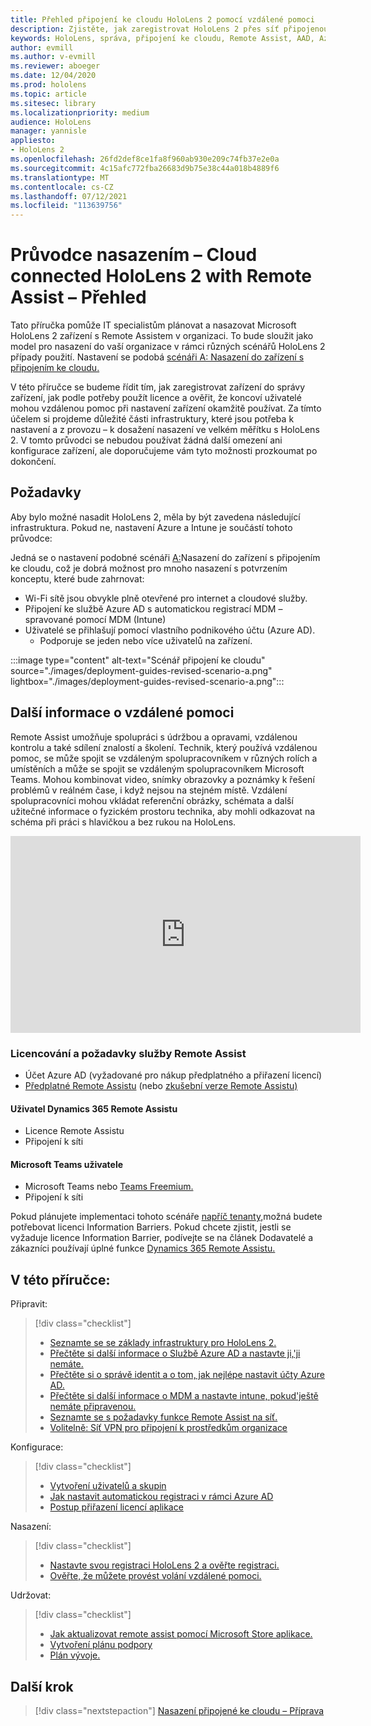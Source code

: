 ```yaml
---
title: Přehled připojení ke cloudu HoloLens 2 pomocí vzdálené pomoci
description: Zjistěte, jak zaregistrovat HoloLens 2 přes síť připojenou ke cloudu pomocí Dynamics 365 Remote Assistu.
keywords: HoloLens, správa, připojení ke cloudu, Remote Assist, AAD, Azure AD, MDM, Mobile Správa zařízení
author: evmill
ms.author: v-evmill
ms.reviewer: aboeger
ms.date: 12/04/2020
ms.prod: hololens
ms.topic: article
ms.sitesec: library
ms.localizationpriority: medium
audience: HoloLens
manager: yannisle
appliesto:
- HoloLens 2
ms.openlocfilehash: 26fd2def8ce1fa8f960ab930e209c74fb37e2e0a
ms.sourcegitcommit: 4c15afc772fba26683d9b75e38c44a018b4889f6
ms.translationtype: MT
ms.contentlocale: cs-CZ
ms.lasthandoff: 07/12/2021
ms.locfileid: "113639756"
---
```

# <a name="deployment-guide--cloud-connected-hololens-2-with-remote-assist--overview"></a>Průvodce nasazením – Cloud connected HoloLens 2 with Remote Assist – Přehled

Tato příručka pomůže IT specialistům plánovat a nasazovat Microsoft HoloLens 2 zařízení s Remote Assistem v organizaci. To bude sloužit jako model pro nasazení do vaší organizace v rámci různých scénářů HoloLens 2 případy použití. Nastavení se podobá [scénáři A: Nasazení do zařízení s připojením ke cloudu.](common-scenarios.md#scenario-a) 

V této příručce se budeme řídit tím, jak zaregistrovat zařízení do správy zařízení, jak podle potřeby použít licence a ověřit, že koncoví uživatelé mohou vzdálenou pomoc při nastavení zařízení okamžitě používat. Za tímto účelem si projdeme důležité části infrastruktury, které jsou potřeba k nastavení a z provozu – k dosažení nasazení ve velkém měřítku s HoloLens 2. V tomto průvodci se nebudou používat žádná další omezení ani konfigurace zařízení, ale doporučujeme vám tyto možnosti prozkoumat po dokončení.

## <a name="prerequisites"></a>Požadavky

Aby bylo možné nasadit HoloLens 2, měla by být zavedena následující infrastruktura. Pokud ne, nastavení Azure a Intune je součástí tohoto průvodce:

Jedná se o nastavení podobné scénáři [A:](/hololens/common-scenarios#scenario-a)Nasazení do zařízení s připojením ke cloudu, což je dobrá možnost pro mnoho nasazení s potvrzením konceptu, které bude zahrnovat:

- Wi-Fi sítě jsou obvykle plně otevřené pro internet a cloudové služby.
- Připojení ke službě Azure AD s automatickou registrací MDM – spravované pomocí MDM (Intune)
- Uživatelé se přihlašují pomocí vlastního podnikového účtu (Azure AD).
    - Podporuje se jeden nebo více uživatelů na zařízení.

:::image type="content" alt-text="Scénář připojení ke cloudu" source="./images/deployment-guides-revised-scenario-a.png" lightbox="./images/deployment-guides-revised-scenario-a.png":::


## <a name="learn-about-remote-assist"></a>Další informace o vzdálené pomoci

Remote Assist umožňuje spolupráci s údržbou a opravami, vzdálenou kontrolu a také sdílení znalostí a školení. Technik, který používá vzdálenou pomoc, se může spojit se vzdáleným spolupracovníkem v různých rolích a umístěních a může se spojit se vzdáleným spolupracovníkem Microsoft Teams. Mohou kombinovat video, snímky obrazovky a poznámky k řešení problémů v reálném čase, i když nejsou na stejném místě. Vzdálení spolupracovníci mohou vkládat referenční obrázky, schémata a další užitečné informace o fyzickém prostoru technika, aby mohli odkazovat na schéma při práci s hlavičkou a bez rukou na HoloLens.

<iframe width="560" height="315" src="https://www.youtube.com/embed/d3YT8j0yYl0" frameborder="0" allow="accelerometer; autoplay; clipboard-write; encrypted-media; gyroscope; picture-in-picture" allowfullscreen></iframe>

### <a name="remote-assist-licensing-and-requirements"></a>Licencování a požadavky služby Remote Assist

- Účet Azure AD (vyžadované pro nákup předplatného a přiřazení licencí)
- [Předplatné Remote Assistu](/dynamics365/mixed-reality/remote-assist/buy-and-deploy-remote-assist) (nebo [zkušební verze Remote Assistu)](/dynamics365/mixed-reality/remote-assist/try-remote-assist)
    
#### <a name="dynamics-365-remote-assist-user"></a>Uživatel Dynamics 365 Remote Assistu

- Licence Remote Assistu
- Připojení k síti

#### <a name="microsoft-teams-user"></a>Microsoft Teams uživatele

- Microsoft Teams nebo [Teams Freemium.](https://products.office.com/microsoft-teams/free)
- Připojení k síti

Pokud plánujete implementaci tohoto scénáře [napříč tenanty,](/dynamics365/mixed-reality/remote-assist/cross-tenant-overview#scenario-2-leasing-services-to-other-tenants)možná budete potřebovat licenci Information Barriers. Pokud chcete zjistit, jestli se vyžaduje licence Information Barrier, podívejte se na článek Dodavatelé a zákazníci používají úplné funkce [Dynamics 365 Remote Assistu.](/dynamics365/mixed-reality/remote-assist/cross-tenant-licensing-implementation)

## <a name="in-this-guide-you-will"></a>V této příručce:

Připravit:

> [!div class="checklist"]
> - [Seznamte se se základy infrastruktury pro HoloLens 2.](hololens2-cloud-connected-prepare.md#infrastructure-essentials)
> - [Přečtěte si další informace o Službě Azure AD a nastavte ji,&#39;ji nemáte.](hololens2-cloud-connected-prepare.md#azure-active-directory)
> - [Přečtěte si o správě identit a o tom, jak nejlépe nastavit účty Azure AD.](hololens2-cloud-connected-prepare.md#identity-management)
> - [Přečtěte si další informace o MDM a nastavte intune, pokud&#39;ještě nemáte připravenou.](hololens2-cloud-connected-prepare.md#mobile-device-management)
> - [Seznamte se s požadavky funkce Remote Assist na síť.](hololens2-cloud-connected-prepare.md#network)
> - [Volitelně: Síť VPN pro připojení k prostředkům organizace](hololens2-cloud-connected-prepare.md#optional-connect-your-hololens-to-vpn)

Konfigurace:

> [!div class="checklist"]
> - [Vytvoření uživatelů a skupin](hololens2-cloud-connected-configure.md#azure-users-and-groups)
> - [Jak nastavit automatickou registraci v rámci Azure AD](hololens2-cloud-connected-configure.md#auto-enrollment-on-hololens-2)
> - [Postup přiřazení licencí aplikace](hololens2-cloud-connected-configure.md#application-licenses)

Nasazení:

> [!div class="checklist"]
> - [Nastavte svou registraci HoloLens 2 a ověřte registraci.](hololens2-cloud-connected-deploy.md#enrollment-validation)
> - [Ověřte, že můžete provést volání vzdálené pomoci.](hololens2-cloud-connected-deploy.md#remote-assist-call-validation)

Udržovat:

> [!div class="checklist"]
> - [Jak aktualizovat remote assist pomocí Microsoft Store aplikace.](hololens2-cloud-connected-maintain.md#updates)
> - [Vytvoření plánu podpory](hololens2-cloud-connected-maintain.md#support-plan)
> - [Plán vývoje.](hololens2-cloud-connected-maintain.md#development-plan)

## <a name="next-step"></a>Další krok

> [!div class="nextstepaction"]
> [Nasazení připojené ke cloudu – Příprava](hololens2-cloud-connected-prepare.md)

